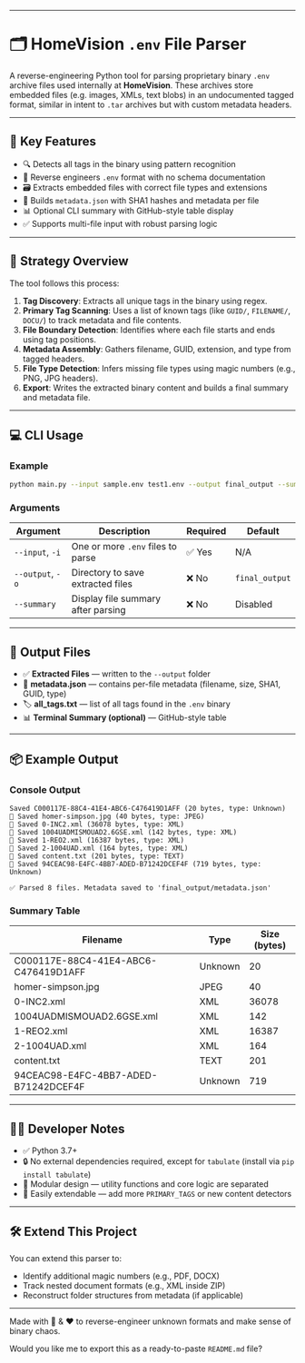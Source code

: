 
---

# 🗂 HomeVision `.env` File Parser

A reverse-engineering Python tool for parsing proprietary binary `.env` archive files used internally at **HomeVision**. These archives store embedded files (e.g. images, XMLs, text blobs) in an undocumented tagged format, similar in intent to `.tar` archives but with custom metadata headers.

---

## 🚀 Key Features

* 🔍 Detects all tags in the binary using pattern recognition
* 🧠 Reverse engineers `.env` format with no schema documentation
* 🗃 Extracts embedded files with correct file types and extensions
* 🧾 Builds `metadata.json` with SHA1 hashes and metadata per file
* 📊 Optional CLI summary with GitHub-style table display
* ✅ Supports multi-file input with robust parsing logic

---

## 🧠 Strategy Overview

The tool follows this process:

1. **Tag Discovery**: Extracts all unique tags in the binary using regex.
2. **Primary Tag Scanning**: Uses a list of known tags (like `GUID/`, `FILENAME/`, `DOCU/`) to track metadata and file contents.
3. **File Boundary Detection**: Identifies where each file starts and ends using tag positions.
4. **Metadata Assembly**: Gathers filename, GUID, extension, and type from tagged headers.
5. **File Type Detection**: Infers missing file types using magic numbers (e.g., PNG, JPG headers).
6. **Export**: Writes the extracted binary content and builds a final summary and metadata file.

---

## 💻 CLI Usage

### Example

```bash
python main.py --input sample.env test1.env --output final_output --summary
```

### Arguments

| Argument         | Description                        | Required | Default        |
| ---------------- | ---------------------------------- | -------- | -------------- |
| `--input`, `-i`  | One or more `.env` files to parse  | ✅ Yes    | N/A            |
| `--output`, `-o` | Directory to save extracted files  | ❌ No     | `final_output` |
| `--summary`      | Display file summary after parsing | ❌ No     | Disabled       |

---

## 📁 Output Files

* ✅ **Extracted Files** — written to the `--output` folder
* 📄 **metadata.json** — contains per-file metadata (filename, size, SHA1, GUID, type)
* 🏷 **all\_tags.txt** — list of all tags found in the `.env` binary
* 📊 **Terminal Summary (optional)** — GitHub-style table

---

## 📦 Example Output

### Console Output

```text
Saved C000117E-88C4-41E4-ABC6-C476419D1AFF (20 bytes, type: Unknown)
💾 Saved homer-simpson.jpg (40 bytes, type: JPEG)
💾 Saved 0-INC2.xml (36078 bytes, type: XML)
💾 Saved 1004UADMISMOUAD2.6GSE.xml (142 bytes, type: XML)
💾 Saved 1-REO2.xml (16387 bytes, type: XML)
💾 Saved 2-1004UAD.xml (164 bytes, type: XML)
💾 Saved content.txt (201 bytes, type: TEXT)
💾 Saved 94CEAC98-E4FC-4BB7-ADED-B71242DCEF4F (719 bytes, type: Unknown)

✅ Parsed 8 files. Metadata saved to 'final_output/metadata.json'
```

### Summary Table

| Filename                             | Type    | Size (bytes) |
| ------------------------------------ | ------- | ------------ |
| C000117E-88C4-41E4-ABC6-C476419D1AFF | Unknown | 20           |
| homer-simpson.jpg                    | JPEG    | 40           |
| 0-INC2.xml                           | XML     | 36078        |
| 1004UADMISMOUAD2.6GSE.xml            | XML     | 142          |
| 1-REO2.xml                           | XML     | 16387        |
| 2-1004UAD.xml                        | XML     | 164          |
| content.txt                          | TEXT    | 201          |
| 94CEAC98-E4FC-4BB7-ADED-B71242DCEF4F | Unknown | 719          |

---

## 🧑‍💻 Developer Notes

* ✅ Python 3.7+
* 🔒 No external dependencies required, except for `tabulate` (install via `pip install tabulate`)
* 🧩 Modular design — utility functions and core logic are separated
* 🔌 Easily extendable — add more `PRIMARY_TAGS` or new content detectors

---

## 🛠 Extend This Project

You can extend this parser to:

* Identify additional magic numbers (e.g., PDF, DOCX)
* Track nested document formats (e.g., XML inside ZIP)
* Reconstruct folder structures from metadata (if applicable)

---

Made with 🧠 & ❤️ to reverse-engineer unknown formats and make sense of binary chaos.

Would you like me to export this as a ready-to-paste `README.md` file?
